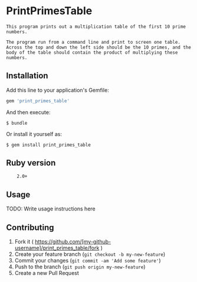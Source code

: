 # PrintPrimesTable

 	This program prints out a multiplication table of the first 10 prime numbers.

 	The program run from a command line and print to screen one table.
	Across the top and down the left side should be the 10 primes, and the body of the table should contain the product of multiplying these numbers.

## Installation

Add this line to your application's Gemfile:

```ruby
gem 'print_primes_table'
```

And then execute:

    $ bundle

Or install it yourself as:

    $ gem install print_primes_table

## Ruby version
		2.0+

## Usage

TODO: Write usage instructions here

## Contributing

1. Fork it ( https://github.com/[my-github-username]/print_primes_table/fork )
2. Create your feature branch (`git checkout -b my-new-feature`)
3. Commit your changes (`git commit -am 'Add some feature'`)
4. Push to the branch (`git push origin my-new-feature`)
5. Create a new Pull Request
